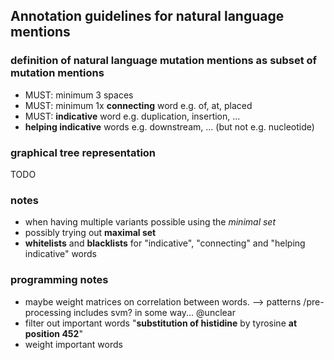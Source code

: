 ## Annotation guidelines for natural language mentions

### definition of natural language mutation mentions as subset of mutation mentions
- MUST: minimum 3 spaces
- MUST: minimum 1x **connecting** word e.g. of, at, placed
- MUST: **indicative** word e.g. duplication, insertion, ...
- **helping indicative** words e.g. downstream, ... (but not e.g. nucleotide)

### graphical tree representation
TODO

### notes
- when having multiple variants possible using the *minimal set*
- possibly trying out **maximal set**
- **whitelists** and **blacklists** for "indicative", "connecting" and "helping indicative" words

### programming notes
- maybe weight matrices on correlation between words. --> patterns /pre-processing includes svm? in some way... @unclear
- filter out important words "**substitution of histidine** by tyrosine **at position 452**"
- weight important words
